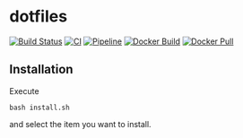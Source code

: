 # dotfiles

[![Build Status](https://travis-ci.org/haomingw/dotfiles.svg?branch=master)](https://travis-ci.org/haomingw/dotfiles)
[![CI](https://github.com/haomingw/dotfiles/workflows/CI/badge.svg)](https://github.com/haomingw/dotfiles/actions?query=workflow%3ACI)
[![Pipeline](https://gitlab.com/haomingw/dotfiles/badges/master/pipeline.svg)](https://gitlab.com/haomingw/dotfiles/-/commits/master)
[![Docker Build](https://img.shields.io/docker/cloud/build/flyingmouse/dotfiles)](https://hub.docker.com/repository/docker/flyingmouse/dotfiles)
[![Docker Pull](https://img.shields.io/docker/pulls/flyingmouse/dotfiles)](https://hub.docker.com/repository/docker/flyingmouse/dotfiles)

## Installation
Execute

    bash install.sh

and select the item you want to install.
